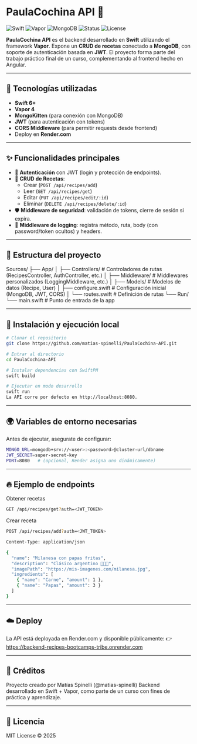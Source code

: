 # PaulaCochina API 🍲

![Swift](https://img.shields.io/badge/Swift-FA7343?style=for-the-badge&logo=swift&logoColor=white)
![Vapor](https://img.shields.io/badge/Vapor-0D0D0D?style=for-the-badge&logo=vapor&logoColor=blue)
![MongoDB](https://img.shields.io/badge/MongoDB-47A248?style=for-the-badge&logo=mongodb&logoColor=white)
![Status](https://img.shields.io/badge/Status-Active-brightgreen?style=for-the-badge)
![License](https://img.shields.io/badge/License-MIT-yellow?style=for-the-badge)

**PaulaCochina API** es el backend desarrollado en **Swift** utilizando el framework **Vapor**.
Expone un **CRUD de recetas** conectado a **MongoDB**, con soporte de autenticación basada en **JWT**.
El proyecto forma parte del trabajo práctico final de un curso, complementando al frontend hecho en Angular.

---

## 🚀 Tecnologías utilizadas

- **Swift 6+**
- **Vapor 4**
- **MongoKitten** (para conexión con MongoDB)
- **JWT** (para autenticación con tokens)
- **CORS Middleware** (para permitir requests desde frontend)
- Deploy en **Render.com**

---

## ✨ Funcionalidades principales

- 📌 **Autenticación** con JWT (login y protección de endpoints).
- 📖 **CRUD de Recetas**:
  - Crear (`POST /api/recipes/add`)
  - Leer (`GET /api/recipes/get`)
  - Editar (`PUT /api/recipes/edit/:id`)
  - Eliminar (`DELETE /api/recipes/delete/:id`)
- 🛡️ **Middleware de seguridad**: validación de tokens, cierre de sesión si expira.
- 📜 **Middleware de logging**: registra método, ruta, body (con password/token ocultos) y headers.

---

## 📂 Estructura del proyecto

Sources/
├── App/
│ ├── Controllers/ # Controladores de rutas (RecipesController, AuthController, etc.)
│ ├── Middleware/ # Middlewares personalizados (LoggingMiddleware, etc.)
│ ├── Models/ # Modelos de datos (Recipe, User)
│ ├── configure.swift # Configuración inicial (MongoDB, JWT, CORS)
│ └── routes.swift # Definición de rutas
└── Run/
└── main.swift # Punto de entrada de la app


---

## 🔧 Instalación y ejecución local

```bash
# Clonar el repositorio
git clone https://github.com/matias-spinelli/PaulaCochina-API.git

# Entrar al directorio
cd PaulaCochina-API

# Instalar dependencias con SwiftPM
swift build

# Ejecutar en modo desarrollo
swift run
La API corre por defecto en http://localhost:8080.
```

---

## 🌍 Variables de entorno necesarias
Antes de ejecutar, asegurate de configurar:

```bash
MONGO_URL=mongodb+srv://<user>:<password>@cluster-url/dbname
JWT_SECRET=super-secret-key
PORT=8080   # (opcional, Render asigna uno dinámicamente)
```
---

## 🔥 Ejemplo de endpoints
Obtener recetas

```bash
GET /api/recipes/get?auth=<JWT_TOKEN>
```

Crear receta

```bash
POST /api/recipes/add?auth=<JWT_TOKEN>

Content-Type: application/json

{
  "name": "Milanesa con papas fritas",
  "description": "Clásico argentino 💙💛💙",
  "imagePath": "https://mis-imagenes.com/milanesa.jpg",
  "ingredients": [
    { "name": "Carne", "amount": 1 },
    { "name": "Papas", "amount": 3 }
  ]
}
```

---

## ☁️ Deploy
La API está deployada en Render.com y disponible públicamente:
👉 https://backend-recipes-bootcamps-tribe.onrender.com

---

## 🌟 Créditos
Proyecto creado por Matías Spinelli
(@matias-spinelli)
Backend desarrollado en Swift + Vapor, como parte de un curso con fines de práctica y aprendizaje.

---

## 📜 Licencia
MIT License © 2025

